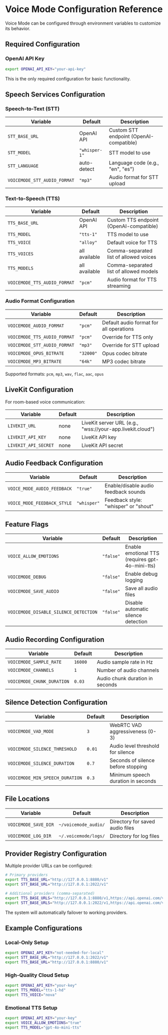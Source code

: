 # Voice Mode Configuration Reference

Voice Mode can be configured through environment variables to customize its behavior.

## Required Configuration

### OpenAI API Key

```bash
export OPENAI_API_KEY="your-api-key"
```

This is the only required configuration for basic functionality.

## Speech Services Configuration

### Speech-to-Text (STT)

| Variable | Default | Description |
|----------|---------|-------------|
| `STT_BASE_URL` | OpenAI API | Custom STT endpoint (OpenAI-compatible) |
| `STT_MODEL` | `"whisper-1"` | STT model to use |
| `STT_LANGUAGE` | auto-detect | Language code (e.g., "en", "es") |
| `VOICEMODE_STT_AUDIO_FORMAT` | `"mp3"` | Audio format for STT upload |

### Text-to-Speech (TTS)

| Variable | Default | Description |
|----------|---------|-------------|
| `TTS_BASE_URL` | OpenAI API | Custom TTS endpoint (OpenAI-compatible) |
| `TTS_MODEL` | `"tts-1"` | TTS model to use |
| `TTS_VOICE` | `"alloy"` | Default voice for TTS |
| `TTS_VOICES` | all available | Comma-separated list of allowed voices |
| `TTS_MODELS` | all available | Comma-separated list of allowed models |
| `VOICEMODE_TTS_AUDIO_FORMAT` | `"pcm"` | Audio format for TTS streaming |

### Audio Format Configuration

| Variable | Default | Description |
|----------|---------|-------------|
| `VOICEMODE_AUDIO_FORMAT` | `"pcm"` | Default audio format for all operations |
| `VOICEMODE_TTS_AUDIO_FORMAT` | `"pcm"` | Override for TTS only |
| `VOICEMODE_STT_AUDIO_FORMAT` | `"mp3"` | Override for STT upload |
| `VOICEMODE_OPUS_BITRATE` | `"32000"` | Opus codec bitrate |
| `VOICEMODE_MP3_BITRATE` | `"64k"` | MP3 codec bitrate |

Supported formats: `pcm`, `mp3`, `wav`, `flac`, `aac`, `opus`

## LiveKit Configuration

For room-based voice communication:

| Variable | Default | Description |
|----------|---------|-------------|
| `LIVEKIT_URL` | none | LiveKit server URL (e.g., "wss://your-app.livekit.cloud") |
| `LIVEKIT_API_KEY` | none | LiveKit API key |
| `LIVEKIT_API_SECRET` | none | LiveKit API secret |

## Audio Feedback Configuration

| Variable | Default | Description |
|----------|---------|-------------|
| `VOICE_MODE_AUDIO_FEEDBACK` | `"true"` | Enable/disable audio feedback sounds |
| `VOICE_MODE_FEEDBACK_STYLE` | `"whisper"` | Feedback style: "whisper" or "shout" |

## Feature Flags

| Variable | Default | Description |
|----------|---------|-------------|
| `VOICE_ALLOW_EMOTIONS` | `"false"` | Enable emotional TTS (requires gpt-4o-mini-tts) |
| `VOICEMODE_DEBUG` | `"false"` | Enable debug logging |
| `VOICEMODE_SAVE_AUDIO` | `"false"` | Save all audio files |
| `VOICEMODE_DISABLE_SILENCE_DETECTION` | `"false"` | Disable automatic silence detection |

## Audio Recording Configuration

| Variable | Default | Description |
|----------|---------|-------------|
| `VOICEMODE_SAMPLE_RATE` | `16000` | Audio sample rate in Hz |
| `VOICEMODE_CHANNELS` | `1` | Number of audio channels |
| `VOICEMODE_CHUNK_DURATION` | `0.03` | Audio chunk duration in seconds |

## Silence Detection Configuration

| Variable | Default | Description |
|----------|---------|-------------|
| `VOICEMODE_VAD_MODE` | `3` | WebRTC VAD aggressiveness (0-3) |
| `VOICEMODE_SILENCE_THRESHOLD` | `0.01` | Audio level threshold for silence |
| `VOICEMODE_SILENCE_DURATION` | `0.7` | Seconds of silence before stopping |
| `VOICEMODE_MIN_SPEECH_DURATION` | `0.3` | Minimum speech duration in seconds |

## File Locations

| Variable | Default | Description |
|----------|---------|-------------|
| `VOICEMODE_SAVE_DIR` | `~/voicemode_audio/` | Directory for saved audio files |
| `VOICEMODE_LOG_DIR` | `~/.voicemode/logs/` | Directory for log files |

## Provider Registry Configuration

Multiple provider URLs can be configured:

```bash
# Primary providers
export TTS_BASE_URL="http://127.0.0.1:8880/v1"
export STT_BASE_URL="http://127.0.0.1:2022/v1"

# Additional providers (comma-separated)
export TTS_BASE_URLS="http://127.0.0.1:8880/v1,https://api.openai.com/v1"
export STT_BASE_URLS="http://127.0.0.1:2022/v1,https://api.openai.com/v1"
```

The system will automatically failover to working providers.

## Example Configurations

### Local-Only Setup
```bash
export OPENAI_API_KEY="not-needed-for-local"
export STT_BASE_URL="http://127.0.0.1:2022/v1"
export TTS_BASE_URL="http://127.0.0.1:8880/v1"
```

### High-Quality Cloud Setup
```bash
export OPENAI_API_KEY="your-key"
export TTS_MODEL="tts-1-hd"
export TTS_VOICE="nova"
```

### Emotional TTS Setup
```bash
export OPENAI_API_KEY="your-key"
export VOICE_ALLOW_EMOTIONS="true"
export TTS_MODEL="gpt-4o-mini-tts"
```